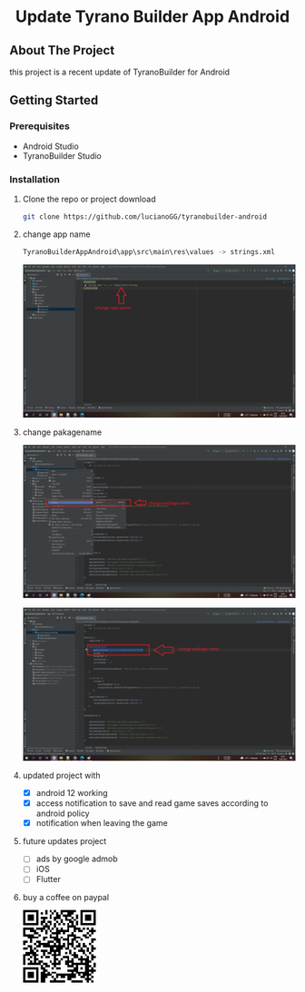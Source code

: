 <h1 align="center">Update Tyrano Builder App Android</h1>

<!-- ABOUT THE PROJECT -->
## About The Project
this project is a recent update of TyranoBuilder for Android

<!-- GETTING STARTED -->
## Getting Started
### Prerequisites
   * Android Studio
   * TyranoBuilder Studio

### Installation
1. Clone the repo or project download
   ```sh
   git clone https://github.com/lucianoGG/tyranobuilder-android
   ```

2. change app name
   ```sh
   TyranoBuilderAppAndroid\app\src\main\res\values -> strings.xml
   ```
   
   ![alt text](images-ignore/change-app-name.png)
   
   
3. change pakagename

   ![alt text](images-ignore/change-package-name.png)

   ![alt text](images-ignore/change-package-name2.png)


4. updated project with
   - [x] android 12 working
   - [x] access notification to save and read game saves according to android policy
   - [x] notification when leaving the game

5. future updates project
   - [ ] ads by google admob
   - [ ] iOS
   - [ ] Flutter

6. buy a coffee on paypal

   ![alt text](images-ignore/QRCode.png)

